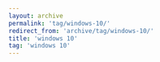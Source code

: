 ```yaml
---
layout: archive
permalink: 'tag/windows-10/'
redirect_from: 'archive/tag/windows-10/'
title: 'windows 10'
tag: 'windows 10'
---
```


